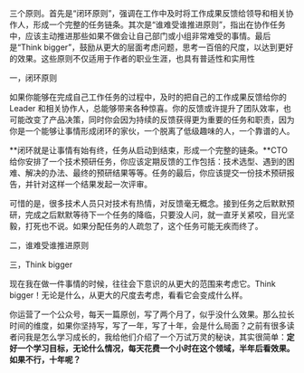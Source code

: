 三个原则。首先是“闭环原则”，强调在工作中及时将工作成果反馈给领导和相关协作人，形成一个完整的任务链条。其次是“谁难受谁推进原则”，指出在协作任务中，应该主动推进那些如果不做会让自己部门或小组非常难受的事情。最后是“Think bigger”，鼓励从更大的层面考虑问题，思考一百倍的尺度，以达到更好的效果。这些原则不仅适用于作者的职业生涯，也具有普适性和实用性

一，闭环原则

如果你能够在完成自己工作任务的过程中，及时的把自己的工作成果反馈给你的 Leader 和相关协作人，总能够带来各种惊喜。你的反馈或许提升了团队效率，也可能改变了产品决策，同时你会因为持续的反馈获得更为重要的任务和职责，因为你是一个能够让事情形成闭环的家伙，一个脱离了低级趣味的人，一个靠谱的人。



**闭环就是让事情有始有终，任务从启动到结束，形成一个完整的链条。**CTO 给你安排了一个技术预研任务，你应该定期反馈的工作包括：技术选型、遇到的困难、解决的办法、最终的预研结果等等。任务的最后，你应该提交一份技术预研报告，并针对这样一个结果发起一次评审。

可惜的是，很多技术人员只对技术有热情，对反馈毫无概念。接到任务之后默默预研，完成之后默默等待下一个任务的降临，只要没人问，就一直牙关紧咬，目光坚毅，打死也不说。如果分配任务的人疏忽了，这个任务可能无疾而终了。

二，谁难受谁推进原则

三，Think bigger

现在我在做一件事情的时候，往往会下意识的从更大的范围来考虑它。Think bigger！无论是什么，从更大的尺度去考虑，看看它会变成什么样。

你运营了一个公众号，每天一篇原创，写了两个月了，似乎没什么效果。那么拉长时间的维度，如果你坚持写，写了一年，写了十年，会是什么局面？之前有很多读者问我是怎么学习成长的，我给他们介绍了一个万试万灵的秘诀，其实很简单：**定好一个学习目标，无论什么情况，每天花费一个小时在这个领域，半年后看效果。如果不行，十年呢？**